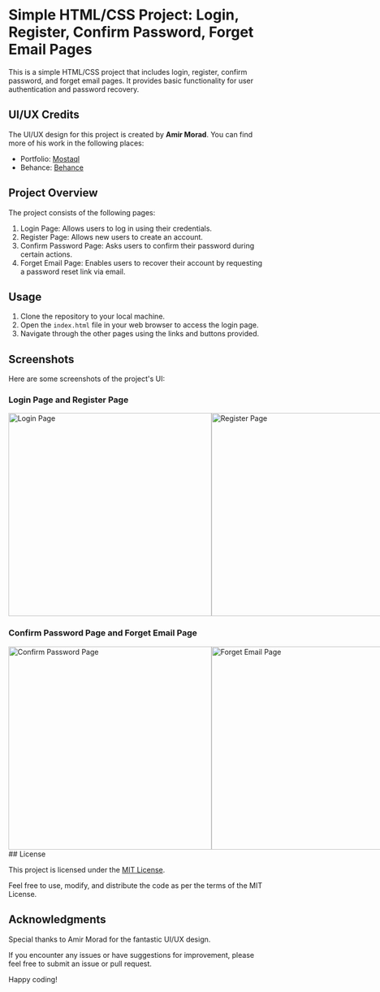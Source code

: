 # Simple HTML/CSS Project: Login, Register, Confirm Password, Forget Email Pages

This is a simple HTML/CSS project that includes login, register, confirm password, and forget email pages. It provides basic functionality for user authentication and password recovery.

## UI/UX Credits

The UI/UX design for this project is created by **Amir Morad**. You can find more of his work in the following places:

- Portfolio: [Mostaql](https://mostaql.com/u/Amir69/portfolio)
- Behance: [Behance](https://www.behance.net/AmirMoradMohammad)

## Project Overview

The project consists of the following pages:

1. Login Page: Allows users to log in using their credentials.
2. Register Page: Allows new users to create an account.
3. Confirm Password Page: Asks users to confirm their password during certain actions.
4. Forget Email Page: Enables users to recover their account by requesting a password reset link via email.

## Usage

1. Clone the repository to your local machine.
2. Open the `index.html` file in your web browser to access the login page.
3. Navigate through the other pages using the links and buttons provided.

## Screenshots

Here are some screenshots of the project's UI:

### Login Page and Register Page
<div style="display: flex; flex-direction: row;">
  <img src="https://github.com/hussein1574/login-form/assets/10996722/ddb019d1-d10b-43ee-9231-bbdf4c4c35e2" alt="Login Page" width="400" />
  <img src="https://github.com/hussein1574/login-form/assets/10996722/dd6459ac-64e7-4f22-9c5c-381deeb7c5a0" alt="Register Page" width="400" />
</div>

### Confirm Password Page and Forget Email Page
<div style="display: flex; flex-direction: row;">
  <img src="https://github.com/hussein1574/login-form/assets/10996722/80e56e6f-5e86-42ee-96c5-fc1e54094657" alt="Confirm Password Page" width="400" />
  <img src="https://github.com/hussein1574/login-form/assets/10996722/f156bcfa-dcad-4974-a86b-70527f003579" alt="Forget Email Page" width="400" />
</div>
## License

This project is licensed under the [MIT License](LICENSE).

Feel free to use, modify, and distribute the code as per the terms of the MIT License.

## Acknowledgments

Special thanks to Amir Morad for the fantastic UI/UX design.

If you encounter any issues or have suggestions for improvement, please feel free to submit an issue or pull request.

Happy coding!
